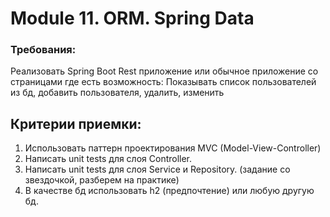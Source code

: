 # Module 11. ORM. Spring Data

### Требования: 
Реализовать Spring Boot Rest приложение или обычное приложение со страницами где есть возможность:
Показывать список пользователей из бд, добавить пользователя, удалить, изменить

## Критерии приемки:

1. Использовать паттерн проектирования MVC (Model-View-Controller)
2. Написать unit tests для слоя Controller.
3. Написать unit tests для слоя Service и Repository. (задание со звездочкой, разберем на практике)
4. В качестве бд использовать h2 (предпочтение) или любую другую бд.